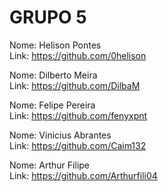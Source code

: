 # GRUPO 5
Nome: Helison Pontes  
Link: https://github.com/0helison  
  
Nome: Dilberto Meira  
Link: https://github.com/DilbaM 

Nome:  Felipe Pereira  
Link:  https://github.com/fenyxpnt

Nome: Vinicius Abrantes  
Link: https://github.com/Caim132

Nome: Arthur Filipe  
Link: https://github.com/Arthurfili04